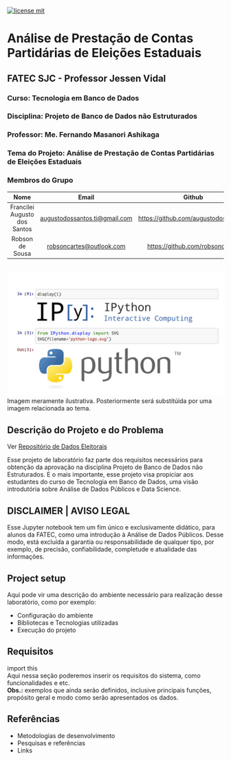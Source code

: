 
[![license mit](https://img.shields.io/github/license/robsoncartes/analise-de-prestacao-de-contas-partidarias-de-eleicoes-estaduais?color=RED)](https://img.shields.io/github/license/robsoncartes/analise-de-prestacao-de-contas-partidarias-de-eleicoes-estaduais/blob/master/LICENSE.md)

# Análise de Prestação de Contas Partidárias de Eleições Estaduais

## FATEC SJC - Professor Jessen Vidal

### Curso: Tecnologia em Banco de Dados

### **Disciplina:** Projeto de Banco de Dados não Estruturados

### **Professor:** Me. Fernando Masanori Ashikaga

### **Tema do Projeto:** Análise de Prestação de Contas Partidárias de Eleições Estaduais

### Membros do Grupo

|             **Nome**    	     |             **Email**           |                **Github**            	 |
|:------------------------------:|:-------------------------------:|:---------------------------------------:|
| Francilei Augusto dos Santos   |  augustodossantos.ti@gmail.com  |  https://github.com/augustodossantosti  |
| Robson de Sousa 	             |  robsoncartes@outlook.com       |  https://github.com/robsoncartes  	     |


\
![](images/ipython-jupyter-notebook.png)
Imagem meramente ilustrativa. Posteriormente será substitúida por uma imagem relacionada ao tema.


## Descrição do Projeto e do Problema


Ver [Repositório de Dados Eleitorais](https://www.tse.jus.br/eleicoes/estatisticas/repositorio-de-dados-eleitorais-1)

Esse projeto de laboratório faz parte dos requisitos necessários para obtenção da aprovação na disciplina Projeto de Banco de Dados não Estruturados. E o mais importante, esse projeto visa propiciar aos estudantes do curso de Tecnologia em Banco de Dados, uma visão introdutória sobre Análise de Dados Públicos e Data Science.

##  **DISCLAIMER | AVISO LEGAL**
Esse Jupyter notebook tem um fim único e exclusivamente didático, para alunos da FATEC, como uma introdução à Análise de Dados Públicos. Desse modo, está excluída a garantia ou responsabilidade de qualquer tipo, por exemplo, de precisão, confiabilidade, completude e atualidade das informações.

## Project setup

Aqui pode vir uma descrição do ambiente necessário para realização desse laboratório, como por exemplo:

- Configuração do ambiente
- Bibliotecas e Tecnologias utilizadas
- Execução do projeto

## Requisitos

import this\
Aqui nessa seção poderemos inserir os requisitos do sistema, como funcionalidades e etc.\
**Obs.:** exemplos que ainda serão definidos, inclusive principais funções, propósito geral e modo como serão apresentados os dados.

## Referências

- Metodologias de desenvolvimento
- Pesquisas e referências
- Links